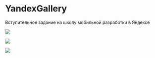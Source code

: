 # YandexGallery
Вступительное задание на школу мобильной разработки в Яндексе

![](https://capella.pics/c5387b1c-0d9b-45d5-9726-1161d0ab8f28)


![](https://capella.pics/9e083438-abf3-4295-9317-d3aaa8f6b810)


![](https://capella.pics/image/b8455d8e-a7e4-4e85-b6bc-5562a5cf45ff)



